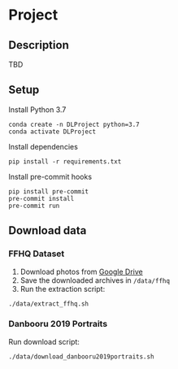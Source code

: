 # Project

## Description

TBD


## Setup

Install Python 3.7

```
conda create -n DLProject python=3.7
conda activate DLProject
```

Install dependencies

```
pip install -r requirements.txt
```

Install pre-commit hooks
```
pip install pre-commit
pre-commit install
pre-commit run
```

## Download data

### FFHQ Dataset
1. Download photos from [Google Drive](https://drive.google.com/drive/folders/1tZUcXDBeOibC6jcMCtgRRz67pzrAHeHL)
1. Save the downloaded archives in `/data/ffhq`
1. Run the extraction script:
```
./data/extract_ffhq.sh
```

### Danbooru 2019 Portraits
Run download script:
```
./data/download_danbooru2019portraits.sh
```